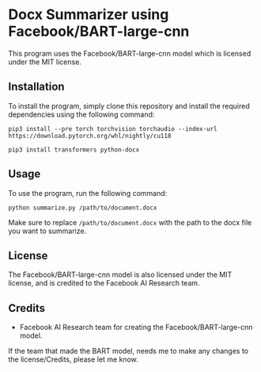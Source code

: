 # Docx Summarizer using Facebook/BART-large-cnn

This program uses the Facebook/BART-large-cnn model which is licensed under the MIT license.

## Installation

To install the program, simply clone this repository and install the required dependencies using the following command:

`pip3 install --pre torch torchvision torchaudio --index-url https://download.pytorch.org/whl/nightly/cu118`

`pip3 install transformers python-docx`


## Usage

To use the program, run the following command:

`python summarize.py /path/to/document.docx`


Make sure to replace `/path/to/document.docx` with the path to the docx file you want to summarize.

## License

The Facebook/BART-large-cnn model is also licensed under the MIT license, and is credited to the Facebook AI Research team.

## Credits

- Facebook AI Research team for creating the Facebook/BART-large-cnn model.

If the team that made the BART model, needs me to make any changes to the license/Credits, please let me know.
